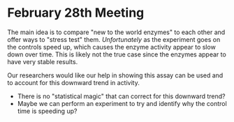 # February 28th Meeting

The main idea is to compare "new to the world enzymes" to each other and offer ways to "stress test" them. *Unfortunately* as the experiment goes on the controls speed up, which causes the enzyme activity appear to slow down over time. This is likely not the true case since the enzymes appear to have very stable results.

Our researchers would like our help in showing this assay can be used and to account for this downward trend in activity.

* There is no "statistical magic" that can correct for this downward trend?
* Maybe we can perform an experiment to try and identify why the control time is speeding up?

